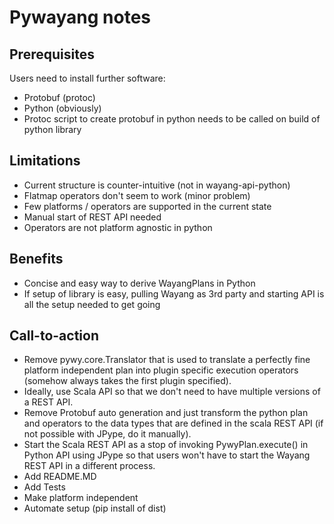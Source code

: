 # Pywayang notes

## Prerequisites
Users need to install further software:
- Protobuf (protoc)
- Python (obviously)
- Protoc script to create protobuf in python needs to be called on build
  of python library

## Limitations
- Current structure is counter-intuitive (not in wayang-api-python)
- Flatmap operators don't seem to work (minor problem)
- Few platforms / operators are supported in the current state
- Manual start of REST API needed
- Operators are not platform agnostic in python

## Benefits
- Concise and easy way to derive WayangPlans in Python
- If setup of library is easy, pulling Wayang as 3rd party and starting
API is all the setup needed to get going

## Call-to-action
- Remove pywy.core.Translator that is used to translate a perfectly fine
  platform independent plan into plugin specific execution operators
(somehow always takes the first plugin specified).
- Ideally, use Scala API so that we don't need to have multiple versions
  of a REST API.
- Remove Protobuf auto generation and just transform the python plan and
  operators to the data types that are defined in the scala REST API (if
  not possible with JPype, do it manually).
- Start the Scala REST API as a stop of invoking PywyPlan.execute() in
  Python API using JPype so that users won't have to start the Wayang
  REST API in a different process.
- Add README.MD
- Add Tests
- Make platform independent
- Automate setup (pip install of dist)



